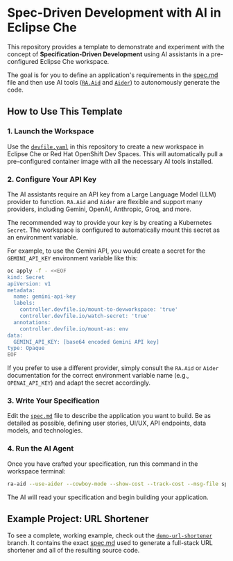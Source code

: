 # Spec-Driven Development with AI in Eclipse Che

This repository provides a template to demonstrate and experiment with the concept of **Specification-Driven Development** using AI assistants in a pre-configured Eclipse Che workspace.

The goal is for you to define an application's requirements in the [spec.md](./spec.md) file and then use AI tools ([`RA.Aid`](https://www.ra-aid.ai/) and [`Aider`](https://aider.chat/#getting-started)) to autonomously generate the code.

## How to Use This Template

### 1. Launch the Workspace

Use the [`devfile.yaml`](./devfile.yaml) in this repository to create a new workspace in Eclipse Che or Red Hat OpenShift Dev Spaces. This will automatically pull a pre-configured container image with all the necessary AI tools installed.

### 2. Configure Your API Key

The AI assistants require an API key from a Large Language Model (LLM) provider to function. `RA.Aid` and `Aider` are flexible and support many providers, including Gemini, OpenAI, Anthropic, Groq, and more.

The recommended way to provide your key is by creating a Kubernetes `Secret`. The workspace is configured to automatically mount this secret as an environment variable.

For example, to use the Gemini API, you would create a secret for the `GEMINI_API_KEY` environment variable like this:

```sh
oc apply -f - <<EOF
kind: Secret
apiVersion: v1
metadata:
  name: gemini-api-key
  labels:
    controller.devfile.io/mount-to-devworkspace: 'true'
    controller.devfile.io/watch-secret: 'true'
  annotations:
    controller.devfile.io/mount-as: env
data:
  GEMINI_API_KEY: [base64 encoded Gemini API key]
type: Opaque
EOF
```

If you prefer to use a different provider, simply consult the `RA.Aid` or `Aider` documentation for the correct environment variable name (e.g., `OPENAI_API_KEY`) and adapt the secret accordingly.

### 3. Write Your Specification

Edit the [`spec.md`](./spec.md) file to describe the application you want to build. Be as detailed as possible, defining user stories, UI/UX, API endpoints, data models, and technologies.

### 4. Run the AI Agent

Once you have crafted your specification, run this command in the workspace terminal:

```sh
ra-aid --use-aider --cowboy-mode --show-cost --track-cost --msg-file spec.md
```

The AI will read your specification and begin building your application.

## Example Project: URL Shortener

To see a complete, working example, check out the [`demo-url-shortener`](https://github.com/akurinnoy/demo-spec-driven-development-with-ai/tree/demo-url-shortener) branch. It contains the exact [spec.md](https://github.com/akurinnoy/demo-spec-driven-development-with-ai/blob/demo-url-shortener/spec.md) used to generate a full-stack URL shortener and all of the resulting source code.

